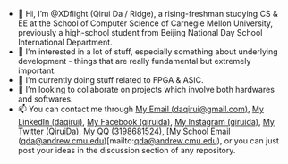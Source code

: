 - 👋 Hi, I’m @XDflight (Qirui Da / Ridge), a rising-freshman studying CS & EE at the School of Computer Science of Carnegie Mellon University, previously a high-school student from Beijing National Day School International Department. 
- 👀 I’m interested in a lot of stuff, especially something about underlying development - things that are really fundamental but extremely important.
- 🌱 I’m currently doing stuff related to FPGA & ASIC. 
- 💞️ I’m looking to collaborate on projects which involve both hardwares and softwares. 
- 📫 You can contact me through [My Email (daqirui@gmail.com)](mailto:daqirui@gmail.com), [My LinkedIn (daqirui)](https://www.linkedin.com/in/daqirui), [My Facebook (qiruida)](https://facebook.com/qiruida), [My Instagram (qiruida)](https://www.instagram.com/qiruida?igsh=MXA1ZzBxaHVodHIwdg==), [My Twitter (QiruiDa)](https://x.com/QiruiDa?s=09), [My QQ (3198681524)](#), [My School Email (qda@andrew.cmu.edu)[mailto:qda@andrew.cmu.edu), or you can just post your ideas in the discussion section of any repository. 

<!---
XDflight/XDflight is a ✨ special ✨ repository because its `README.md` (this file) appears on your GitHub profile.
You can click the Preview link to take a look at your changes.
--->
